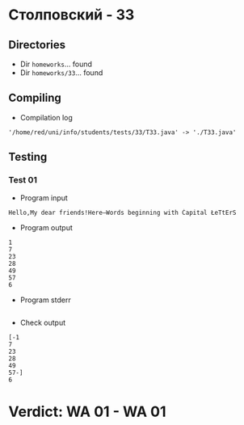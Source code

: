 # Столповский - 33
## Directories
- Dir `homeworks`... found
- Dir `homeworks/33`... found
## Compiling
- Compilation log
```
'/home/red/uni/info/students/tests/33/T33.java' -> './T33.java'

```
## Testing
### Test 01
- Program input
```
Hello,My dear friends!Here—Words beginning with Ćapital ŁeTtErS
```
- Program output
```
1
7
23
28
49
57
6

```
- Program stderr
```

```
- Check output
```
[-1
7
23
28
49
57-]
6

```
# Verdict: **WA 01** - WA 01
